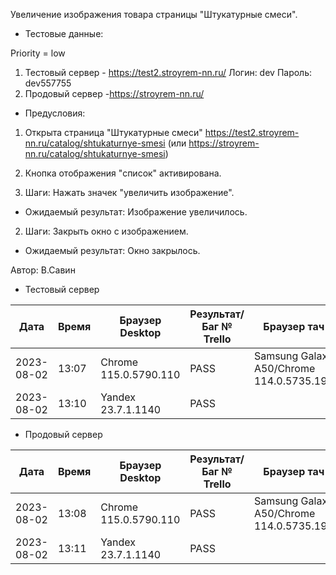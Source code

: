 Увеличение изображения товара страницы "Штукатурные смеси".

* Тестовые данные: 

Priority = low

1. Тестовый сервер - https://test2.stroyrem-nn.ru/
Логин: dev
Пароль: dev557755
2. Продовый сервер -https://stroyrem-nn.ru/

* Предусловия:
1. Открыта страница "Штукатурные смеси" https://test2.stroyrem-nn.ru/catalog/shtukaturnye-smesi (или https://stroyrem-nn.ru/catalog/shtukaturnye-smesi)
2. Кнопка отображения "список" активирована.

1. Шаги:
Нажать значек "увеличить изображение".

* Ожидаемый результат:
Изображение увеличилось.

2. Шаги:
Закрыть окно с изображением.

* Ожидаемый результат:
Окно закрылось.

Автор: В.Савин


* Тестовый сервер 

| Дата | Время | Браузер Desktop| Результат/Баг № Trello| Браузер тач| Результат/Баг № Trello| Дата релиза |Имя |
| --- | --- | --- | --- | --- | --- | --- | --- | 
|2023-08-02 | 13:07 | Chrome 115.0.5790.110 | PASS |Samsung Galaxy A50/Chrome 114.0.5735.196  | PASS | 04.07.23 | Наталья К. | 
|2023-08-02 | 13:10 | Yandex 23.7.1.1140 | PASS |  |  | 04.07.23 | Наталья К. |


* Продовый сервер

| Дата | Время | Браузер Desktop| Результат/Баг № Trello| Браузер тач| Результат/Баг № Trello| Дата релиза |Имя |
| --- | --- | --- | --- | --- | --- | --- | --- | 
| 2023-08-02 | 13:08 | Chrome 115.0.5790.110 | PASS |Samsung Galaxy A50/Chrome 114.0.5735.196 | PASS | 04.07.23 | Наталья К. | 
| 2023-08-02 | 13:11 | Yandex 23.7.1.1140 | PASS |  |  | 04.07.23 | Наталья К. |